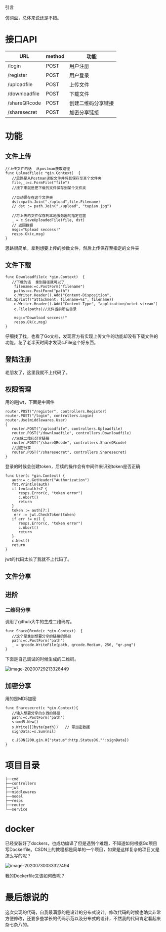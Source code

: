 引言

仿网盘，总体来说还是不错。



# 接口API

| URL           | method | 功能               |
| ------------- | ------ | ------------------ |
| /login        | POST   | 用户注册           |
| /register     | POST   | 用户登录           |
| /uploadfile   | POST   | 上传文件           |
| /downloadfile | POST   | 下载文件           |
| /shareQRcode  | POST   | 创建二维码分享链接 |
| /sharesecret  | POST   | 加密分享链接       |



# 功能

## 文件上传

```
//上传文件的话  从postman获取路径
func Uploadfile(c *gin.Context)  {
   //思路是从Postman读取文件并将其保存至某个文件夹
   file,_:=c.FormFile("file")
   //接下来就是把下载的文件保存到某个文件夹

   //自动保存在这个文件夹
   dst:=path.Join("./upload",file.Filename)
   // dst := path.Join("./upload", "tupian.jpg")

   //将上传的文件保存到本地服务器的指定位置
   _ = c.SaveUploadedFile(file, dst)
   // 返回数据
   msg:="Upload seccess!"
   resps.Ok(c,msg)
}
```

思路很简单，拿到想要上传的参数文件，然后上传保存至指定的文件夹

## 文件下载

```
func Downloadfile(c *gin.Context)  {
   //下载的话  拿到路径就可以了
   	filename:=c.PostForm("filename")
	paths:=c.PostForm("path")
	c.Writer.Header().Add("Content-Disposition", fmt.Sprintf("attachment; filename=%s", filename))
	c.Writer.Header().Add("Content-Type", "application/octet-stream")
	c.File(paths)//文件当前所在目录

	msg:="Download seccess!"
	resps.Ok(c,msg)
}
```

仔细找了找，也看了Go文档，发现官方有实现上传文件的功能却没有下载文件的功能。花了老半天时间才发现c.File这个好东西。

## 登陆注册

老朋友了，这里我就不上代码了。

## 权限管理

用的是jwt，下面是中间件

```
router.POST("/register", controllers.Register)
router.POST("/login", controllers.Login)
router.Use(middlewares.User)
{
   router.POST("/uploadfile", controllers.Uploadfile)
   router.POST("/downloadfile", controllers.Downloadfile)
   //生成二维码分享链接
   router.POST("/shareQRcode", controllers.ShareQRcode)
   //加密分享
   router.POST("/sharesecret", controllers.Sharesecret)
}
```

登录的时候会创建token，后续的操作会有中间件来识别token是否正确



```
func User(c *gin.Context) {
   auth:= c.GetHeader("Authorization")
   fmt.Println(auth)
   if len(auth)<7 {
      resps.Error(c, "token error")
      c.Abort()
      return
   }
   token := auth[7:]
    err := jwt.CheckToken(token)
   if err != nil {
      resps.Error(c, "token error")
      c.Abort()
      return
   }
   c.Next()
   return
}
```

jwt的代码太长了我就不上代码了。

## 文件分享





## 进阶

### 二维码分享

调用了github大牛的生成二维码库。

```
func ShareQRcode(c *gin.Context)  {
   //这个是拿到想要分享的链接的路径
   path:=c.PostForm("path")
   _ = qrcode.WriteFile(path, qrcode.Medium, 256, "qr.png")
}
```

下面是自己调试的时候生成的二维码。

![image-20200729213328449](C:\Users\Mechrevo\AppData\Roaming\Typora\typora-user-images\image-20200729213328449.png)

## 加密分享

用的是MD5加密

```
func Sharesecret(c *gin.Context){
   //输入想要分享的东西的路径
   path:=c.PostForm("path")
   s:=md5.New()
   s.Write([]byte(path))   // 带加密数据
   signData:=s.Sum(nil)

   c.JSON(200,gin.H{"status":http.StatusOK,"":signData})
}
```



# 项目目录

```
├──cmd
├──controllers
├──jwt
├──middlewares
├──model
├──resps
├──router
└──service
```





# docker

已经安装好了dockers，也成功编译了但是遇到个难题，不知道如何根据Go项目写Dockerfile。CSDN上的教程都是简单的一个项目，如果是这样复杂的项目又是怎么写的呢？

![image-20200730033327494](C:\Users\Mechrevo\AppData\Roaming\Typora\typora-user-images\image-20200730033327494.png)

我的Dockerfile又该如何改呢？

# 最后想说的

这次实现的代码，自我最满意的是设计的分布式设计。修改代码的时候也确实非常方便修改，还要多些学长的代码示范以及分布式的设计，不然我的代码肯定看起来杂七杂八的。